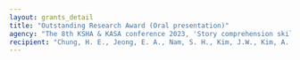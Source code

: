 ```yaml
---
layout: grants_detail
title: "Outstanding Research Award (Oral presentation)"
agency: "The 8th KSHA & KASA conference 2023, 'Story comprehension skills in school-aged children according to text type and story modality.'"
recipient: "Chung, H. E., Jeong, E. A., Nam, S. H., Kim, J.W., Kim, A. Y., Yoon, S.R., & Yim, D."
---
```

